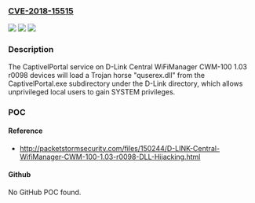 ### [CVE-2018-15515](https://cve.mitre.org/cgi-bin/cvename.cgi?name=CVE-2018-15515)
![](https://img.shields.io/static/v1?label=Product&message=n%2Fa&color=blue)
![](https://img.shields.io/static/v1?label=Version&message=n%2Fa&color=blue)
![](https://img.shields.io/static/v1?label=Vulnerability&message=n%2Fa&color=brighgreen)

### Description

The CaptivelPortal service on D-Link Central WiFiManager CWM-100 1.03 r0098 devices will load a Trojan horse "quserex.dll" from the CaptivelPortal.exe subdirectory under the D-Link directory, which allows unprivileged local users to gain SYSTEM privileges.

### POC

#### Reference
- http://packetstormsecurity.com/files/150244/D-LINK-Central-WifiManager-CWM-100-1.03-r0098-DLL-Hijacking.html

#### Github
No GitHub POC found.

